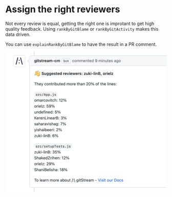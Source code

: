 # Assign the right reviewers

Not every review is equal, getting the right one is improtant to get high quality feedback. Using `rankByGitBlame` or `rankByGitActivity` makes this data driven. 

You can use `explainRankByGitBlame` to have the result in a PR comment.

![Assign the right reviewers](github_suggest_reviewer.png)
